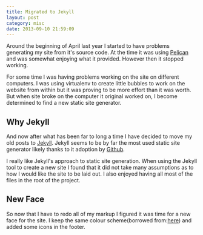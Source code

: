 ```yaml
---
title: Migrated to Jekyll
layout: post
category: misc
date: 2013-09-10 21:59:09
---
```


Around the beginning of April last year I started to have problems generating
my site from it's source code. At the time it was using [Pelican][PELICAN] and
was somewhat enjoying what it provided. However then it stopped working.

For some time I was having problems working on the site on different computers.
I was using virtualenv to create little bubbles to work on the website from
within but it was proving to be more effort than it was worth. But when site
broke on the computer it original worked on, I become determined to find a new
static site generator.

## Why Jekyll

And now after what has been far to long a time I have decided to move my old
posts to [Jekyll][JEKYLL]. Jekyll seems to be by far the most used static site
generator likely thanks to it adoption by [Github][GITHUB].

I really like Jekyll's approach to static site generation. When using the
Jekyll tool to create a new site I found that it did not take many assumptions
as to how I would like the site to be laid out. I also enjoyed having all most
of the files in the root of the project.

## New Face

So now that I have to redo all of my markup I figured it was time for a new
face for the site. I keep the same colour scheme(borrowed from:[here][COLOUR])
and added some icons in the footer.

[PELICAN]: http://docs.getpelican.com
[JEKYLL]: http://jekyllrb.com
[GITHUB]: http://pages.github.com
[COLOUR]: http://bit.ly/9oo0N3

